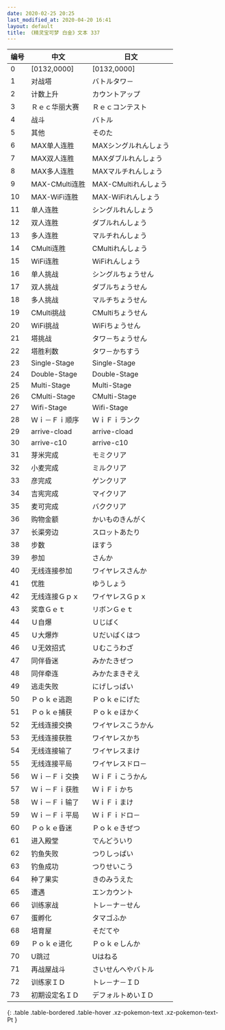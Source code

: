 ```yaml
---
date: 2020-02-25 20:25
last_modified_at: 2020-04-20 16:41
layout: default
title: 《精灵宝可梦 白金》文本 337
---
```

| 编号 | 中文 | 日文 |
| ---- | ---- | ---- |
| 0 | [0132,0000] | [0132,0000] |
| 1 | 对战塔 | バトルタワ－ |
| 2 | 计数上升 | カウントアップ |
| 3 | Ｒｅｃ华丽大赛 | Ｒｅｃコンテスト |
| 4 | 战斗 | バトル |
| 5 | 其他 | そのた |
| 6 | MAX单人连胜 | MAXシングルれんしょう |
| 7 | MAX双人连胜 | MAXダブルれんしょう |
| 8 | MAX多人连胜 | MAXマルチれんしょう |
| 9 | MAX-CMulti连胜 | MAX-CMultiれんしょう |
| 10 | MAX-WiFi连胜 | MAX-WiFiれんしょう |
| 11 | 单人连胜 | シングルれんしょう |
| 12 | 双人连胜 | ダブルれんしょう |
| 13 | 多人连胜 | マルチれんしょう |
| 14 | CMulti连胜 | CMultiれんしょう |
| 15 | WiFi连胜 | WiFiれんしょう |
| 16 | 单人挑战 | シングルちょうせん |
| 17 | 双人挑战 | ダブルちょうせん |
| 18 | 多人挑战 | マルチちょうせん |
| 19 | CMulti挑战 | CMultiちょうせん |
| 20 | WiFi挑战 | WiFiちょうせん |
| 21 | 塔挑战 | タワ－ちょうせん |
| 22 | 塔胜利数 | タワ－かちすう |
| 23 | Single-Stage | Single-Stage |
| 24 | Double-Stage | Double-Stage |
| 25 | Multi-Stage | Multi-Stage |
| 26 | CMulti-Stage | CMulti-Stage |
| 27 | Wifi-Stage | Wifi-Stage |
| 28 | Ｗｉ－Ｆｉ顺序 | ＷｉＦｉランク |
| 29 | arrive-cload | arrive-cload |
| 30 | arrive-c10 | arrive-c10 |
| 31 | 芽米完成 | モミクリア |
| 32 | 小麦完成 | ミルクリア |
| 33 | 彦完成 | ゲンクリア |
| 34 | 吉宪完成 | マイクリア |
| 35 | 麦可完成 | バククリア |
| 36 | 购物金额 | かいものきんがく |
| 37 | 长渠旁边 | スロットあたり |
| 38 | 步数 | ほすう |
| 39 | 参加 | さんか |
| 40 | 无线连接参加 | ワイヤレスさんか |
| 41 | 优胜 | ゆうしょう |
| 42 | 无线连接Ｇｐｘ | ワイヤレスＧｐｘ |
| 43 | 奖章Ｇｅｔ | リボンＧｅｔ |
| 44 | Ｕ自爆 | Ｕじばく |
| 45 | Ｕ大爆炸 | Ｕだいばくはつ |
| 46 | Ｕ无效招式 | Ｕむこうわざ |
| 47 | 同伴昏迷 | みかたきぜつ |
| 48 | 同伴牵连 | みかたまきぞえ |
| 49 | 逃走失败 | にげしっぱい |
| 50 | Ｐｏｋｅ逃跑 | Ｐｏｋｅにげた |
| 51 | Ｐｏｋｅ捕获 | Ｐｏｋｅほかく |
| 52 | 无线连接交换 | ワイヤレスこうかん |
| 53 | 无线连接获胜 | ワイヤレスかち |
| 54 | 无线连接输了 | ワイヤレスまけ |
| 55 | 无线连接平局 | ワイヤレスドロ－ |
| 56 | Ｗｉ－Ｆｉ交换 | ＷｉＦｉこうかん |
| 57 | Ｗｉ－Ｆｉ获胜 | ＷｉＦｉかち |
| 58 | Ｗｉ－Ｆｉ输了 | ＷｉＦｉまけ |
| 59 | Ｗｉ－Ｆｉ平局 | ＷｉＦｉドロ－ |
| 60 | Ｐｏｋｅ昏迷 | Ｐｏｋｅきぜつ |
| 61 | 进入殿堂 | でんどういり |
| 62 | 钓鱼失败 | つりしっぱい |
| 63 | 钓鱼成功 | つりせいこう |
| 64 | 种了果实 | きのみうえた |
| 65 | 遭遇 | エンカウント |
| 66 | 训练家战 | トレ－ナ－せん |
| 67 | 蛋孵化 | タマゴふか |
| 68 | 培育屋 | そだてや |
| 69 | Ｐｏｋｅ进化 | Ｐｏｋｅしんか |
| 70 | U跳过 | Uはねる |
| 71 | 再战屋战斗 | さいせんへやバトル |
| 72 | 训练家ＩＤ | トレ－ナ－ＩＤ |
| 73 | 初期设定名ＩＤ | デフォルトめいＩＤ |
{: .table .table-bordered .table-hover .xz-pokemon-text .xz-pokemon-text-Pt }